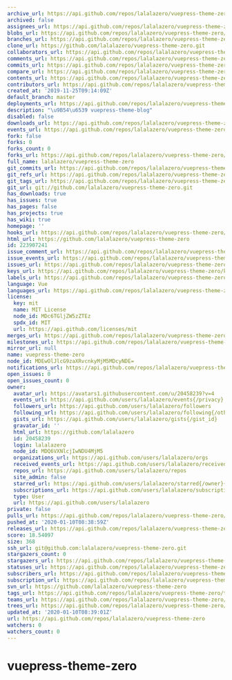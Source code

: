 ```yaml
---
archive_url: https://api.github.com/repos/lalalazero/vuepress-theme-zero/{archive_format}{/ref}
archived: false
assignees_url: https://api.github.com/repos/lalalazero/vuepress-theme-zero/assignees{/user}
blobs_url: https://api.github.com/repos/lalalazero/vuepress-theme-zero/git/blobs{/sha}
branches_url: https://api.github.com/repos/lalalazero/vuepress-theme-zero/branches{/branch}
clone_url: https://github.com/lalalazero/vuepress-theme-zero.git
collaborators_url: https://api.github.com/repos/lalalazero/vuepress-theme-zero/collaborators{/collaborator}
comments_url: https://api.github.com/repos/lalalazero/vuepress-theme-zero/comments{/number}
commits_url: https://api.github.com/repos/lalalazero/vuepress-theme-zero/commits{/sha}
compare_url: https://api.github.com/repos/lalalazero/vuepress-theme-zero/compare/{base}...{head}
contents_url: https://api.github.com/repos/lalalazero/vuepress-theme-zero/contents/{+path}
contributors_url: https://api.github.com/repos/lalalazero/vuepress-theme-zero/contributors
created_at: '2019-11-25T09:14:09Z'
default_branch: master
deployments_url: https://api.github.com/repos/lalalazero/vuepress-theme-zero/deployments
description: "\u9B54\u6539 vuepress-theme-blog"
disabled: false
downloads_url: https://api.github.com/repos/lalalazero/vuepress-theme-zero/downloads
events_url: https://api.github.com/repos/lalalazero/vuepress-theme-zero/events
fork: false
forks: 0
forks_count: 0
forks_url: https://api.github.com/repos/lalalazero/vuepress-theme-zero/forks
full_name: lalalazero/vuepress-theme-zero
git_commits_url: https://api.github.com/repos/lalalazero/vuepress-theme-zero/git/commits{/sha}
git_refs_url: https://api.github.com/repos/lalalazero/vuepress-theme-zero/git/refs{/sha}
git_tags_url: https://api.github.com/repos/lalalazero/vuepress-theme-zero/git/tags{/sha}
git_url: git://github.com/lalalazero/vuepress-theme-zero.git
has_downloads: true
has_issues: true
has_pages: false
has_projects: true
has_wiki: true
homepage: ''
hooks_url: https://api.github.com/repos/lalalazero/vuepress-theme-zero/hooks
html_url: https://github.com/lalalazero/vuepress-theme-zero
id: 223907241
issue_comment_url: https://api.github.com/repos/lalalazero/vuepress-theme-zero/issues/comments{/number}
issue_events_url: https://api.github.com/repos/lalalazero/vuepress-theme-zero/issues/events{/number}
issues_url: https://api.github.com/repos/lalalazero/vuepress-theme-zero/issues{/number}
keys_url: https://api.github.com/repos/lalalazero/vuepress-theme-zero/keys{/key_id}
labels_url: https://api.github.com/repos/lalalazero/vuepress-theme-zero/labels{/name}
language: Vue
languages_url: https://api.github.com/repos/lalalazero/vuepress-theme-zero/languages
license:
  key: mit
  name: MIT License
  node_id: MDc6TGljZW5zZTEz
  spdx_id: MIT
  url: https://api.github.com/licenses/mit
merges_url: https://api.github.com/repos/lalalazero/vuepress-theme-zero/merges
milestones_url: https://api.github.com/repos/lalalazero/vuepress-theme-zero/milestones{/number}
mirror_url: null
name: vuepress-theme-zero
node_id: MDEwOlJlcG9zaXRvcnkyMjM5MDcyNDE=
notifications_url: https://api.github.com/repos/lalalazero/vuepress-theme-zero/notifications{?since,all,participating}
open_issues: 0
open_issues_count: 0
owner:
  avatar_url: https://avatars1.githubusercontent.com/u/20458239?v=4
  events_url: https://api.github.com/users/lalalazero/events{/privacy}
  followers_url: https://api.github.com/users/lalalazero/followers
  following_url: https://api.github.com/users/lalalazero/following{/other_user}
  gists_url: https://api.github.com/users/lalalazero/gists{/gist_id}
  gravatar_id: ''
  html_url: https://github.com/lalalazero
  id: 20458239
  login: lalalazero
  node_id: MDQ6VXNlcjIwNDU4MjM5
  organizations_url: https://api.github.com/users/lalalazero/orgs
  received_events_url: https://api.github.com/users/lalalazero/received_events
  repos_url: https://api.github.com/users/lalalazero/repos
  site_admin: false
  starred_url: https://api.github.com/users/lalalazero/starred{/owner}{/repo}
  subscriptions_url: https://api.github.com/users/lalalazero/subscriptions
  type: User
  url: https://api.github.com/users/lalalazero
private: false
pulls_url: https://api.github.com/repos/lalalazero/vuepress-theme-zero/pulls{/number}
pushed_at: '2020-01-10T08:38:59Z'
releases_url: https://api.github.com/repos/lalalazero/vuepress-theme-zero/releases{/id}
score: 18.54097
size: 368
ssh_url: git@github.com:lalalazero/vuepress-theme-zero.git
stargazers_count: 0
stargazers_url: https://api.github.com/repos/lalalazero/vuepress-theme-zero/stargazers
statuses_url: https://api.github.com/repos/lalalazero/vuepress-theme-zero/statuses/{sha}
subscribers_url: https://api.github.com/repos/lalalazero/vuepress-theme-zero/subscribers
subscription_url: https://api.github.com/repos/lalalazero/vuepress-theme-zero/subscription
svn_url: https://github.com/lalalazero/vuepress-theme-zero
tags_url: https://api.github.com/repos/lalalazero/vuepress-theme-zero/tags
teams_url: https://api.github.com/repos/lalalazero/vuepress-theme-zero/teams
trees_url: https://api.github.com/repos/lalalazero/vuepress-theme-zero/git/trees{/sha}
updated_at: '2020-01-10T08:39:01Z'
url: https://api.github.com/repos/lalalazero/vuepress-theme-zero
watchers: 0
watchers_count: 0
---
```


# vuepress-theme-zero